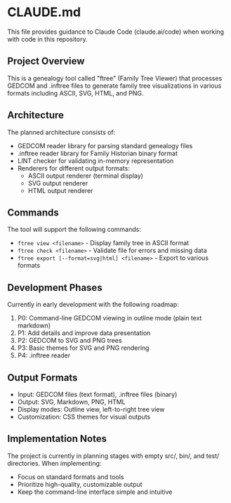 # CLAUDE.md

This file provides guidance to Claude Code (claude.ai/code) when working with code in this repository.

## Project Overview

This is a genealogy tool called "ftree" (Family Tree Viewer) that processes GEDCOM and .inftree files to generate family tree visualizations in various formats including ASCII, SVG, HTML, and PNG.

## Architecture

The planned architecture consists of:
- GEDCOM reader library for parsing standard genealogy files
- .inftree reader library for Family Historian binary format
- LINT checker for validating in-memory representation
- Renderers for different output formats:
  - ASCII output renderer (terminal display)
  - SVG output renderer
  - HTML output renderer

## Commands

The tool will support the following commands:
- `ftree view <filename>` - Display family tree in ASCII format
- `ftree check <filename>` - Validate file for errors and missing data
- `ftree export [--format=svg|html] <filename>` - Export to various formats

## Development Phases

Currently in early development with the following roadmap:
1. P0: Command-line GEDCOM viewing in outline mode (plain text markdown)
2. P1: Add details and improve data presentation
3. P2: GEDCOM to SVG and PNG trees
4. P3: Basic themes for SVG and PNG rendering
5. P4: .inftree reader

## Output Formats

- Input: GEDCOM files (text format), .inftree files (binary)
- Output: SVG, Markdown, PNG, HTML
- Display modes: Outline view, left-to-right tree view
- Customization: CSS themes for visual outputs

## Implementation Notes

The project is currently in planning stages with empty src/, bin/, and test/ directories. When implementing:
- Focus on standard formats and tools
- Prioritize high-quality, customizable output
- Keep the command-line interface simple and intuitive